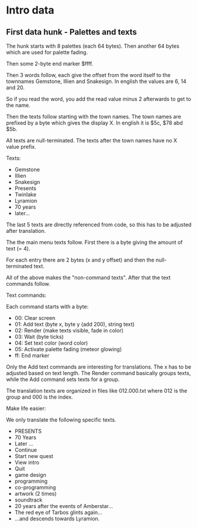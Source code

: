 # Intro data

## First data hunk - Palettes and texts

The hunk starts with 8 palettes (each 64 bytes).
Then another 64 bytes which are used for palette fading.

Then some 2-byte end marker $ffff.

Then 3 words follow, each give the offset from the word itself to the townnames
Gemstone, Illien and Snakesign. In english the values are 6, 14 and 20.

So if you read the word, you add the read value minus 2 afterwards to get to the name.

Then the texts follow starting with the town names. The town names are prefixed by
a byte which gives the display X. In english it is $5c, $78 abd $5b.

All texts are null-terminated. The texts after the town names have no X value prefix.

Texts:

- Gemstone
- Illien
- Snakesign
- Presents
- Twinlake
- Lyramion
- 70 years
- later...

The last 5 texts are directly referenced from code, so this has to be adjusted after translation.

The the main menu texts follow. First there is a byte giving the amount of text (= 4).

For each entry there are 2 bytes (x and y offset) and then the null-terminated text.

All of the above makes the "non-command texts". After that the text commands follow.


Text commands:

Each command starts with a byte:

- 00: Clear screen
- 01: Add text (byte x, byte y (add 200), string text)
- 02: Render (make texts visible, fade in color)
- 03: Wait (byte ticks)
- 04: Set text color (word color)
- 05: Activate palette fading (meteor glowing)
- ff: End marker


Only the Add text commands are interesting for translations. The x has to be adjusted based on text length. The Render command basically groups texts, while the Add command sets texts for a group.

The translation texts are organized in files like 012.000.txt where 012 is the group and 000 is the index.




Make life easier:

We only translate the following specific texts.

- PRESENTS
- 70 Years
- Later ...
- Continue
- Start new quest
- View intro
- Quit
- game design
- programming
- co-programming
- artwork (2 times)
- soundtrack
- 20 years after the events of Amberstar...
- The red eye of Tarbos glints again...
- ...and descends towards Lyramion.
